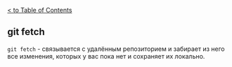 [< to Table of Contents](./readme.md)

## git fetch

`git fetch` - связывается с удалённым репозиторием и забирает из него все изменения, которых у вас пока нет и сохраняет их локально.